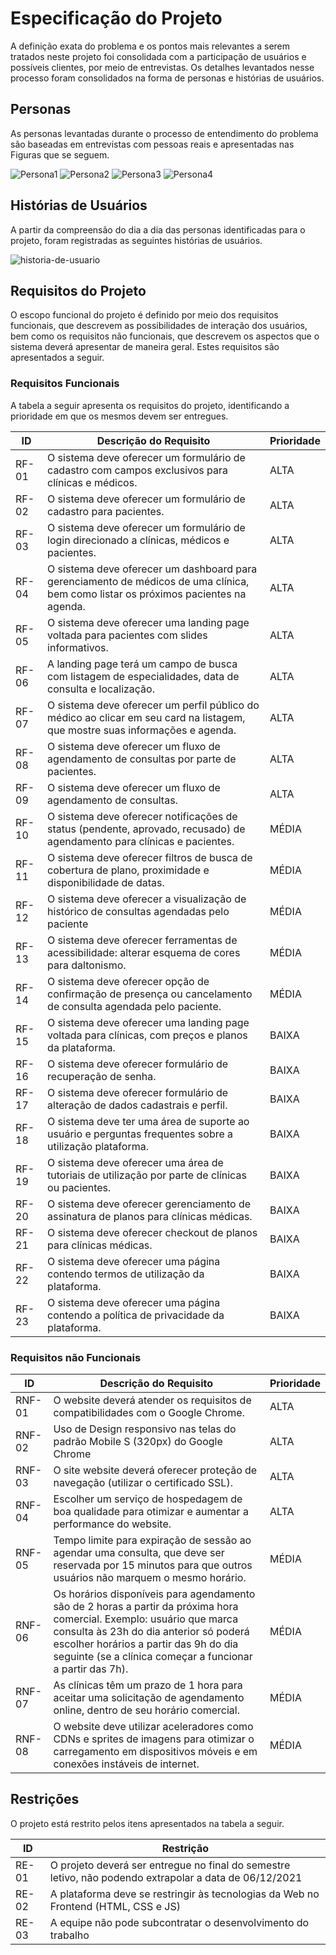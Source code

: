 # Especificação do Projeto

A definição exata do problema e os pontos mais relevantes a serem tratados neste projeto foi consolidada com a participação de usuários e possíveis clientes, por meio de entrevistas. Os detalhes levantados nesse processo foram consolidados na forma de personas e histórias de usuários.

## Personas

As personas levantadas durante o processo de entendimento do problema são baseadas em entrevistas com pessoas reais e apresentadas nas Figuras que se seguem.

![Persona1](img/Persona1.png)
![Persona2](img/Persona2.png)
![Persona3](img/Persona3.png)
![Persona4](img/Persona4.png)



## Histórias de Usuários

A partir da compreensão do dia a dia das personas identificadas para o projeto, foram registradas as seguintes histórias de usuários.

![historia-de-usuario](img/historia-usuario.png)


## Requisitos do Projeto

O escopo funcional do projeto é definido por meio dos requisitos funcionais, que descrevem as possibilidades de interação dos usuários, bem como os requisitos não funcionais, que descrevem os aspectos que o sistema deverá apresentar de maneira geral. Estes requisitos são apresentados a seguir.

### Requisitos Funcionais

A tabela a seguir apresenta os requisitos do projeto, identificando a prioridade em que os mesmos devem ser entregues.


|ID    | Descrição do Requisito  | Prioridade |
|------|-----------------------------------------|----|
|RF-01| O sistema deve oferecer um formulário de cadastro com campos exclusivos para clínicas e médicos.| ALTA | 
|RF-02| O sistema deve oferecer um formulário de cadastro para pacientes.   | ALTA |
|RF-03| O sistema deve oferecer um formulário de login direcionado a clínicas, médicos e pacientes.   | ALTA |
|RF-04| O sistema deve oferecer um dashboard para gerenciamento de médicos de uma clínica, bem como listar os próximos pacientes na agenda.   | ALTA |
|RF-05| O sistema deve oferecer uma landing page voltada para pacientes com slides informativos.   | ALTA |
|RF-06| A landing page terá um campo de busca com listagem de especialidades, data de consulta e localização.   | ALTA |
|RF-07| O sistema deve oferecer um perfil público do médico ao clicar em seu card na listagem, que mostre suas informações e agenda.   | ALTA |
|RF-08| O sistema deve oferecer um fluxo de agendamento de consultas por parte de pacientes.   | ALTA |
|RF-09| O sistema deve oferecer um fluxo de agendamento de consultas.   | ALTA |
|RF-10| O sistema deve oferecer notificações de status (pendente, aprovado, recusado) de agendamento para clínicas e pacientes.   | MÉDIA |
|RF-11| O sistema deve oferecer filtros de busca de cobertura de plano, proximidade e disponibilidade de datas.   | MÉDIA |
|RF-12| O sistema deve oferecer a visualização de histórico de consultas agendadas pelo paciente   | MÉDIA |
|RF-13| O sistema deve oferecer ferramentas de acessibilidade: alterar esquema de cores para daltonismo.   | MÉDIA |
|RF-14| O sistema deve oferecer opção de confirmação de presença ou cancelamento de consulta agendada pelo paciente.   | MÉDIA |
|RF-15| O sistema deve oferecer uma landing page voltada para clínicas, com preços e planos da plataforma.   | BAIXA |
|RF-16| O sistema deve oferecer formulário de recuperação de senha.   | BAIXA |
|RF-17| O sistema deve oferecer formulário de alteração de dados cadastrais e perfil.   | BAIXA |
|RF-18| O sistema deve ter uma área de suporte ao usuário e perguntas frequentes sobre a utilização plataforma.   | BAIXA |
|RF-19| O sistema deve oferecer uma área de tutoriais de utilização por parte de clínicas ou pacientes.   | BAIXA |
|RF-20| O sistema deve oferecer gerenciamento de assinatura de planos para clínicas médicas.   | BAIXA |
|RF-21| O sistema deve oferecer checkout de planos para clínicas médicas.   | BAIXA |
|RF-22| O sistema deve oferecer uma página contendo termos de utilização da plataforma.   | BAIXA |
|RF-23| O sistema deve oferecer uma página contendo a política de privacidade da plataforma.   | BAIXA |


### Requisitos não Funcionais

|ID     | Descrição do Requisito  |Prioridade |
|-------|-------------------------|----|
|RNF-01| O website deverá atender os requisitos de compatibilidades com o Google Chrome. | ALTA | 
|RNF-02| Uso de Design responsivo nas telas do padrão Mobile S (320px) do Google Chrome |  ALTA | 
|RNF-03| O site website deverá oferecer proteção de navegação (utilizar o certificado SSL). |  ALTA | 
|RNF-04| Escolher um serviço de hospedagem de boa qualidade para otimizar e aumentar a performance do website.|  ALTA | 
|RNF-05| Tempo limite para expiração de sessão ao agendar uma consulta, que deve ser reservada por 15 minutos para que outros usuários não marquem o mesmo horário.|  MÉDIA | 
|RNF-06| Os horários disponíveis para agendamento são de 2 horas a partir da próxima hora comercial. Exemplo: usuário que marca consulta às 23h do dia anterior só poderá escolher horários a partir das 9h do dia seguinte (se a clínica começar a funcionar a partir das 7h).|  MÉDIA | 
|RNF-07| As clínicas têm um prazo de 1 hora para aceitar uma solicitação de agendamento online, dentro de seu horário comercial.|  MÉDIA | 
|RNF-08| O website deve utilizar aceleradores como CDNs e sprites de imagens para otimizar o carregamento em dispositivos móveis e em conexões instáveis de internet.|  MÉDIA | 


## Restrições

O projeto está restrito pelos itens apresentados na tabela a seguir.

|ID| Restrição                                             |
|--|-------------------------------------------------------|
|RE-01| O projeto deverá ser entregue no final do semestre letivo, não podendo extrapolar a data de 06/12/2021 |
|RE-02| A plataforma deve se restringir às tecnologias da Web no Frontend (HTML, CSS e JS)        |
|RE-03| A equipe não pode subcontratar o desenvolvimento do trabalho |


